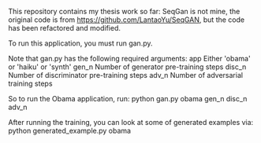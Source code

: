  This repository contains my thesis work so far: 
 SeqGan is not mine, the original code is from https://github.com/LantaoYu/SeqGAN,
 but the code has been refactored and modified.

To run this application, you must run gan.py.

Note that gan.py has the following required arguments:
    app         Either 'obama' or 'haiku' or 'synth'
    gen_n       Number of generator pre-training steps 
    disc_n      Number of discriminator pre-training steps
    adv_n       Number of adversarial training steps

So to run the Obama application, run:
    python gan.py obama gen_n disc_n adv_n

After running the training, you can look at some of generated examples via:
    python generated_example.py obama